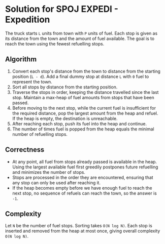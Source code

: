 # Solution for SPOJ EXPEDI - Expedition

The truck starts `L` units from town with `P` units of fuel. Each stop is given as
its distance from the town and the amount of fuel available. The goal is to reach
the town using the fewest refuelling stops.

## Algorithm

1. Convert each stop's distance from the town to distance from the starting
   position (`L - d`). Add a final dummy stop at distance `L` with `0` fuel to
   represent the town.
2. Sort all stops by distance from the starting position.
3. Traverse the stops in order, keeping the distance travelled since the last
   stop. Maintain a max-heap of fuel amounts from stops that have been passed.
4. Before moving to the next stop, while the current fuel is insufficient for the
   required distance, pop the largest amount from the heap and refuel. If the heap
   is empty, the destination is unreachable.
5. After reaching each stop, push its fuel into the heap and continue.
6. The number of times fuel is popped from the heap equals the minimal number of
   refuelling stops.

## Correctness

- At any point, all fuel from stops already passed is available in the heap. Using
  the largest available fuel first greedily postpones future refuelling and
  minimizes the number of stops.
- Stops are processed in the order they are encountered, ensuring that any stop
  can only be used after reaching it.
- If the heap becomes empty before we have enough fuel to reach the next stop,
  no sequence of refuels can reach the town, so the answer is `-1`.

## Complexity

Let `N` be the number of fuel stops. Sorting takes `O(N log N)`. Each stop is
inserted and removed from the heap at most once, giving overall complexity
`O(N log N)`.

